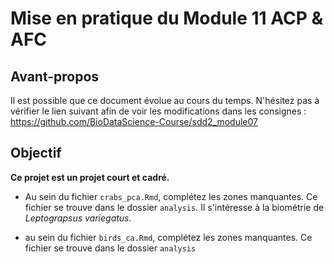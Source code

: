 # Mise en pratique du Module 11 ACP & AFC

## Avant-propos

Il est possible que ce document évolue au cours du temps. N'hésitez pas à vérifier le lien suivant afin de voir les modifications dans les consignes : <https://github.com/BioDataScience-Course/sdd2_module07>

## Objectif

**Ce projet est un projet court et cadré.** 

- Au sein du fichier `crabs_pca.Rmd`, complétez les zones manquantes. Ce fichier se trouve dans le dossier `analysis`. Il s'intéresse à la biométrie de *Leptograpsus variegatus*.

- au sein du fichier `birds_ca.Rmd`, complétez les zones manquantes. Ce fichier se trouve dans le dossier `analysis`

